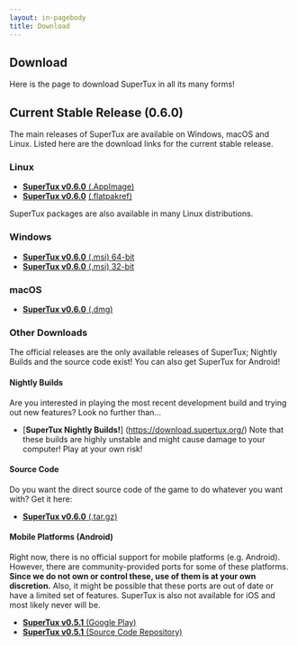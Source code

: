 ```yaml
---
layout: in-pagebody
title: Download
---
```


## Download

Here is the page to download SuperTux in all its many forms!

## Current Stable Release (0.6.0)

The main releases of SuperTux are available on Windows, macOS and Linux. Listed
here are the download links for the current stable release.

### Linux

- [**SuperTux v0.6.0** (.AppImage)](https://github.com/SuperTux/supertux/releases/download/v0.6.0/SuperTux_2-v0.6.0.glibc2.14-x86_64.AppImage)
- [**SuperTux v0.6.0**](https://flathub.org/apps/details/org.supertuxproject.SuperTux) [(.flatpakref)](https://flathub.org/repo/appstream/org.supertuxproject.SuperTux.flatpakref)

SuperTux packages are also available in many Linux distributions.

### Windows

- [**SuperTux v0.6.0** (.msi) 64-bit](https://github.com/SuperTux/supertux/releases/download/v0.6.0/SuperTux-v0.6.0-win64.msi)
- [**SuperTux v0.6.0** (.msi) 32-bit](https://github.com/SuperTux/supertux/releases/download/v0.6.0/SuperTux-v0.6.0-win32.msi)

### macOS

- [**SuperTux v0.6.0** (.dmg)](https://github.com/SuperTux/supertux/releases/download/v0.6.0/SuperTux-v0.6.0-Darwin.dmg)

### Other Downloads

The official releases are the only available releases of SuperTux; Nightly Builds 
and the source code exist! You can also get SuperTux for Android!

#### Nightly Builds

Are you interested in playing the most recent development build and trying out
new features? Look no further than...
- [**SuperTux Nightly Builds!**] (https://download.supertux.org/)
Note that these builds are highly unstable and might cause damage to your computer! 
Play at your own risk! 

#### Source Code

Do you want the direct source code of the game to do whatever you want with?
Get it here:

- [**SuperTux v0.6.0** (.tar.gz)](https://github.com/SuperTux/supertux/releases/download/v0.6.0/SuperTux-v0.6.0-Source.tar.gz)

#### Mobile Platforms (Android)

Right now, there is no official support for mobile platforms (e.g. Android). 
However, there are community-provided ports for some of these platforms.
**Since we do not own or control these, use of them is at your own discretion.**
Also, it might be possible that these ports are out of date or have a limited
set of features. SuperTux is also not available for iOS and most likely never will be.

- [**SuperTux v0.5.1** (Google Play)](https://play.google.com/store/apps/details?id=org.lethargik.supertux2&hl=en)
- [**SuperTux v0.5.1** (Source Code Repository)](https://github.com/pelya/supertux)
